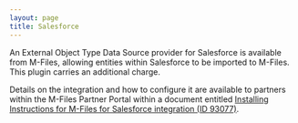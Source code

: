 ```yaml
---
layout: page
title: Salesforce
---
```


An External Object Type Data Source provider for Salesforce is available from M-Files, allowing entities within Salesforce to be imported to M-Files.  This plugin carries an additional charge.

Details on the integration and how to configure it are available to partners within the M-Files Partner Portal within a document entitled [Installing Instructions for M-Files for Salesforce integration (ID 93077)](m-files://show/CE7643CB-C9BB-4536-8187-707DB78EAF2A/0-352?object=FA7D9549-D8BF-4EDE-B5E7-BFEC401C44EC).